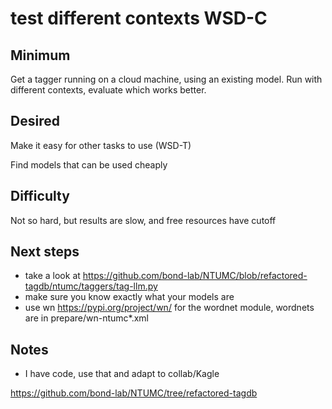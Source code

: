 #  test different contexts **WSD-C**

## Minimum

Get a tagger running on a cloud machine, using an existing model.  Run with different contexts, evaluate which works better.

## Desired

Make it easy for other tasks to use (WSD-T)

Find models that can be used cheaply

## Difficulty

Not so hard, but results are slow, and free resources have cutoff

## Next steps

* take a look at https://github.com/bond-lab/NTUMC/blob/refactored-tagdb/ntumc/taggers/tag-llm.py
* make sure you know exactly what your models are
* use wn <https://pypi.org/project/wn/> for the wordnet module, wordnets are in prepare/wn-ntumc*.xml

## Notes 

* I have code, use that and adapt to collab/Kagle

https://github.com/bond-lab/NTUMC/tree/refactored-tagdb
